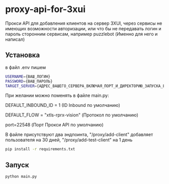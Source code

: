 # proxy-api-for-3xui
Прокси API для добавления клиентов на сервер 3XUI, через сервисы не имеющих возможности авторизации, или что бы не передавать логин и пароль сторонним сервисам, например puzzlebot (Именно для него и написал)

## Установка
в файл .env пишем
```bash
USERNAME={ВАШ_ЛОГИН}
PASSWORD={ВАШ_ПАРОЛЬ}
TARGET_SERVER={АДРЕС_ВАШЕГО_СЕРВЕРА_ВКЛЮЧАЯ_ПОРТ_И_ДИРЕКТОРИЮ_ЗАПУСКА_ЕСЛИ_ТАКОВАЯ_ИМЕЕТСЯ}
```
При желании можно поменять в файле main.py:

DEFAULT_INBOUND_ID = 1 (ID Inbound по умолчанию)

DEFAULT_FLOW = "xtls-rprx-vision" (Протокол по умолчанию)

port=22548 (Порт Прокси API по умолчанию)

В файле присутствуют два эндпоинта, "/proxy/add-client" добавляет пользователя на 30 дней, "/proxy/add-test-client" на 1 день

```bash
pip install -r requirements.txt
```
## Запуск
```bash
python main.py
```
